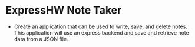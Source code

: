 
# ExpressHW Note Taker
* Create an application that can be used to write, save, and delete notes. This application will use an express backend and save and retrieve note data from a JSON file.
